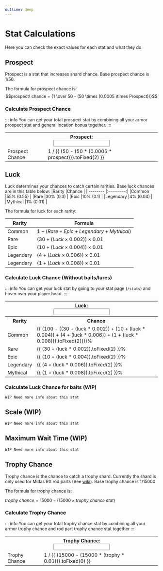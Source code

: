 ```yaml
---
outline: deep
---
```


<script setup>
  import { ref } from 'vue'

  const prospect = ref(0)
  const luck = ref(0)
  const trophy = ref(0)
</script>

<style module>
  .label {
    font-size: x-small;
  }

  .inputBox {
    border: 1px solid var(--vp-c-default-1);
    border-radius: 4px;
    padding: .2em .6em;
  }
</style>

# Stat Calculations
Here you can check the exact values for each stat and what they do.

## Prospect
Prospect is a stat that increases shard chance.
Base prospect chance is 1/50.

The formula for prospect chance is:
$$prospect\ chance = {1 \over 50 - (50 \times (0.0005 \times Prospect))}$$ 

### Calculate Prospect Chance
::: info
You can get your total prospect stat by combining all your armor prospect stat and general location bonus together.
:::

<table>
  <tbody>
    <tr>
      <th colspan="2"><div :class="$style.label">Prospect:</div><input :class="$style.inputBox" v-model="prospect" type="number"/></th>
    </tr>
    <tr>
      <td>Prospect Chance</td>
      <td>1 / {{ (50 - (50 * (0.0005 * prospect))).toFixed(2) }}</td>
    </tr>
  </tbody>
</table>

## Luck
Luck determines your chances to catch certain rarities.
Base luck chances are in this table below:
|Rarity    |Chance     |
| -------- |:---------:|
|Common    |55% (0.55) |
|Rare      |30% (0.3)  |
|Epic      |10% (0.1)  |
|Legendary |4% (0.04)  |
|Mythical  |1% (0.01)  |

The formula for luck for each rarity:

|Rarity|Formula|
|---|---|
|Common|$1 - (Rare + Epic + Legendary + Mythical)$|
|Rare|$(30 + (Luck \times 0.002)) \times 0.01$|
|Epic|$(10 + (Luck \times 0.004)) \times 0.01$|
|Legendary|$(4 + (Luck \times 0.006)) \times 0.01$|
|Legendary|$(1 + (Luck \times 0.008)) \times 0.01$|

### Calculate Luck Chance (Without baits/lures)
::: info
You can get your luck stat by going to your stat page (`/stats`) and hover over your player head.
:::
<table>
  <tbody>
    <tr>
      <th colspan="2"><div :class="$style.label">Luck:</div><input :class="$style.inputBox" v-model="luck" type="number"/></th>
    </tr>
    <tr>
      <th>Rarity</th><th>Chance</th>
    </tr>
    <tr>
      <td>Common</td>
      <td>{{ (100 - ((30 + (luck * 0.002)) + (10 + (luck * 0.004)) + (4 + (luck * 0.006)) + (1 + (luck * 0.008))).toFixed(2))}}%</td>
    </tr>
    <tr>
      <td>Rare</td>
      <td>{{ (30 + (luck * 0.002)).toFixed(2) }}%</td>
    </tr>
    <tr>
      <td>Epic</td>
      <td>{{ (10 + (luck * 0.004)).toFixed(2) }}%</td>
    </tr>
    <tr>
      <td>Legendary</td>
      <td>{{ (4 + (luck * 0.006)).toFixed(2) }}%</td>
    </tr>
    <tr>
      <td>Mythical</td>
      <td>{{ (1 + (luck * 0.008)).toFixed(2) }}%</td>
    </tr>
  </tbody>
</table>

### Calculate Luck Chance for baits (WIP)
`WIP Need more info about this stat`

## Scale (WIP)
`WIP Need more info about this stat`

## Maximum Wait Time (WIP)
`WIP Need more info about this stat`

## Trophy Chance
Trophy chance is the chance to catch a trophy shard. Currently the shard is only used for Midas RX rod parts (See [wiki](https://wiki.fishonmc.net/wiki/List_Of_Rod_Parts)).
Base trophy chance is 1/15000

The formula for trophy chance is:

$trophy\ chance = 15000 - (15000 \times trophy\ chance\ stat)$

### Calculate Trophy Chance
::: info
You can get your total trophy chance stat by combining all your armor trophy chance and rod part trophy chance stat together
:::

<table>
  <tbody>
    <tr>
      <th colspan="2"><div :class="$style.label">Trophy Chance:</div><input :class="$style.inputBox" v-model="trophy" type="number"/></th>
    </tr>
    <tr>
      <td>Trophy Chance</td>
      <td>1 / {{ (15000 - (15000 * (trophy * 0.01))).toFixed(0) }}</td>
    </tr>
  </tbody>
</table>